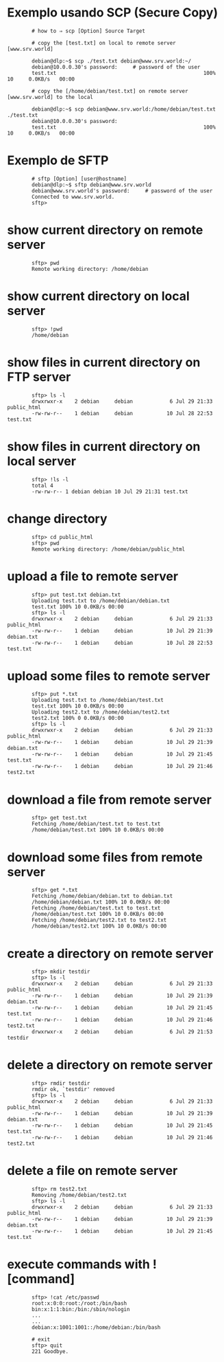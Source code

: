 # Exemplo usando SCP (Secure Copy)

            # how to ⇒ scp [Option] Source Target

            # copy the [test.txt] on local to remote server [www.srv.world]
            
            debian@dlp:~$ scp ./test.txt debian@www.srv.world:~/
            debian@10.0.0.30's password:     # password of the user
            test.txt                                                100%   10     0.0KB/s   00:00

            # copy the [/home/debian/test.txt] on remote server [www.srv.world] to the local
            
            debian@dlp:~$ scp debian@www.srv.world:/home/debian/test.txt ./test.txt
            debian@10.0.0.30's password:
            test.txt                                                100%   10     0.0KB/s   00:00

# Exemplo de SFTP

            # sftp [Option] [user@hostname]
            debian@dlp:~$ sftp debian@www.srv.world
            debian@www.srv.world's password:     # password of the user
            Connected to www.srv.world.
            sftp>

# show current directory on remote server
            sftp> pwd
            Remote working directory: /home/debian

# show current directory on local server
            sftp> !pwd
            /home/debian
            
# show files in current directory on FTP server
            sftp> ls -l
            drwxrwxr-x    2 debian     debian            6 Jul 29 21:33 public_html
            -rw-rw-r--    1 debian     debian           10 Jul 28 22:53 test.txt
            
# show files in current directory on local server
            sftp> !ls -l
            total 4
            -rw-rw-r-- 1 debian debian 10 Jul 29 21:31 test.txt
            
# change directory
            sftp> cd public_html
            sftp> pwd
            Remote working directory: /home/debian/public_html
            
# upload a file to remote server
            sftp> put test.txt debian.txt
            Uploading test.txt to /home/debian/debian.txt
            test.txt 100% 10 0.0KB/s 00:00
            sftp> ls -l
            drwxrwxr-x    2 debian     debian            6 Jul 29 21:33 public_html
            -rw-rw-r--    1 debian     debian           10 Jul 29 21:39 debian.txt
            -rw-rw-r--    1 debian     debian           10 Jul 28 22:53 test.txt
            
# upload some files to remote server
            sftp> put *.txt
            Uploading test.txt to /home/debian/test.txt
            test.txt 100% 10 0.0KB/s 00:00
            Uploading test2.txt to /home/debian/test2.txt
            test2.txt 100% 0 0.0KB/s 00:00
            sftp> ls -l
            drwxrwxr-x    2 debian     debian            6 Jul 29 21:33 public_html
            -rw-rw-r--    1 debian     debian           10 Jul 29 21:39 debian.txt
            -rw-rw-r--    1 debian     debian           10 Jul 29 21:45 test.txt
            -rw-rw-r--    1 debian     debian           10 Jul 29 21:46 test2.txt
            
# download a file from remote server
            sftp> get test.txt
            Fetching /home/debian/test.txt to test.txt
            /home/debian/test.txt 100% 10 0.0KB/s 00:00
            
# download some files from remote server
            sftp> get *.txt
            Fetching /home/debian/debian.txt to debian.txt
            /home/debian/debian.txt 100% 10 0.0KB/s 00:00
            Fetching /home/debian/test.txt to test.txt
            /home/debian/test.txt 100% 10 0.0KB/s 00:00
            Fetching /home/debian/test2.txt to test2.txt
            /home/debian/test2.txt 100% 10 0.0KB/s 00:00
            
# create a directory on remote server
            sftp> mkdir testdir
            sftp> ls -l
            drwxrwxr-x    2 debian     debian            6 Jul 29 21:33 public_html
            -rw-rw-r--    1 debian     debian           10 Jul 29 21:39 debian.txt
            -rw-rw-r--    1 debian     debian           10 Jul 29 21:45 test.txt
            -rw-rw-r--    1 debian     debian           10 Jul 29 21:46 test2.txt
            drwxrwxr-x    2 debian     debian            6 Jul 29 21:53 testdir
            
# delete a directory on remote server
            sftp> rmdir testdir
            rmdir ok, `testdir' removed
            sftp> ls -l
            drwxrwxr-x    2 debian     debian            6 Jul 29 21:33 public_html
            -rw-rw-r--    1 debian     debian           10 Jul 29 21:39 debian.txt
            -rw-rw-r--    1 debian     debian           10 Jul 29 21:45 test.txt
            -rw-rw-r--    1 debian     debian           10 Jul 29 21:46 test2.txt
            
# delete a file on remote server
            sftp> rm test2.txt
            Removing /home/debian/test2.txt
            sftp> ls -l
            drwxrwxr-x    2 debian     debian            6 Jul 29 21:33 public_html
            -rw-rw-r--    1 debian     debian           10 Jul 29 21:39 debian.txt
            -rw-rw-r--    1 debian     debian           10 Jul 29 21:45 test.txt
            
# execute commands with ![command]
            sftp> !cat /etc/passwd
            root:x:0:0:root:/root:/bin/bash
            bin:x:1:1:bin:/bin:/sbin/nologin
            ...
            ...
            debian:x:1001:1001::/home/debian:/bin/bash
            
            # exit
            sftp> quit
            221 Goodbye.